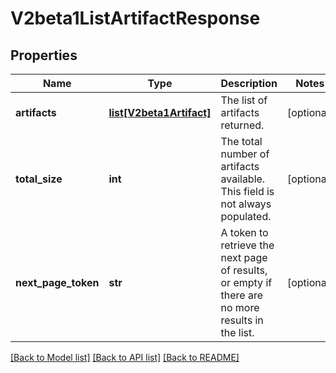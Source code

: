 # V2beta1ListArtifactResponse

## Properties
Name | Type | Description | Notes
------------ | ------------- | ------------- | -------------
**artifacts** | [**list[V2beta1Artifact]**](V2beta1Artifact.md) | The list of artifacts returned. | [optional] 
**total_size** | **int** | The total number of artifacts available. This field is not always populated. | [optional] 
**next_page_token** | **str** | A token to retrieve the next page of results, or empty if there are no more results in the list. | [optional] 

[[Back to Model list]](../README.md#documentation-for-models) [[Back to API list]](../README.md#documentation-for-api-endpoints) [[Back to README]](../README.md)


